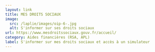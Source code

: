```yaml
---
layout: link
title: MES DROITS SOCIAUX
image:
  src: /laplie/images/oip-6-.jpg
  alt: S'informer sur ses droits sociaux
url: https://www.mesdroitssociaux.gouv.fr/accueil/
category: Aides financières (RSA, APL)
label: S'informer sur mes droits sociaux et accès à un simulateur
---
```

